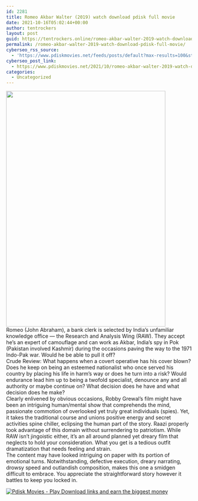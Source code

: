 ```yaml
---
id: 2281
title: Romeo Akbar Walter (2019) watch download pdisk full movie
date: 2021-10-16T05:02:44+00:00
author: tentrockers
layout: post
guid: https://tentrockers.online/romeo-akbar-walter-2019-watch-download-pdisk-full-movie/
permalink: /romeo-akbar-walter-2019-watch-download-pdisk-full-movie/
cyberseo_rss_source:
  - 'https://www.pdiskmovies.net/feeds/posts/default?max-results=100&start-index=1'
cyberseo_post_link:
  - https://www.pdiskmovies.net/2021/10/romeo-akbar-walter-2019-watch-download.html
categories:
  - Uncategorized
---
```

<div class="separator">
  <a href="https://blogger.googleusercontent.com/img/a/AVvXsEiM3ZvDkhXDk9V646yNMgiKdG4ybin0JVIziNz4yJznYhvGVQm1dQyIJaAy7C8UdPk4Z03yulnUdSthN_LnnHeEUWxVX2BeMO5UF_nOwprHlBCu2ROhoNFIH__PMl1Q-pfWmo7UGEpeGZks2wMlD1QGVG9tkocDQAGDbYyhltBvSph3hfLvfndXAeJcrA=s1500" imageanchor="1"><img loading="lazy" border="0" data-original-height="1500" data-original-width="1013" height="640" src="https://blogger.googleusercontent.com/img/a/AVvXsEiM3ZvDkhXDk9V646yNMgiKdG4ybin0JVIziNz4yJznYhvGVQm1dQyIJaAy7C8UdPk4Z03yulnUdSthN_LnnHeEUWxVX2BeMO5UF_nOwprHlBCu2ROhoNFIH__PMl1Q-pfWmo7UGEpeGZks2wMlD1QGVG9tkocDQAGDbYyhltBvSph3hfLvfndXAeJcrA=w432-h640" width="432" /></a>
</div>



<div>
  <div>
    <span>Romeo (John Abraham), a bank clerk is selected by India&#8217;s unfamiliar knowledge office — the Research and Analysis Wing (RAW). They accept he&#8217;s an expert of camouflage and can work as Akbar, India&#8217;s spy in Pok (Pakistan involved Kashmir) during the occasions paving the way to the 1971 Indo-Pak war. Would he be able to pull it off?&nbsp;</span>
  </div>
  
  <div>
    <span>Crude Review: What happens when a covert operative has his cover blown? Does he keep on being an esteemed nationalist who once served his country by placing his life in harm&#8217;s way or does he turn into a risk? Would endurance lead him up to being a twofold specialist, denounce any and all authority or maybe continue on? What decision does he have and what decision does he make?&nbsp;</span>
  </div>
  
  <div>
    <span>Clearly enlivened by obvious occasions, Robby Grewal&#8217;s film might have been an intriguing human/mental show that comprehends the mind, passionate commotion of overlooked yet truly great individuals (spies). Yet, it takes the traditional course and unions positive energy and secret activities spine chiller, eclipsing the human part of the story. Raazi properly took advantage of this domain without surrendering to patriotism. While RAW isn&#8217;t jingoistic either, it&#8217;s an all around planned yet dreary film that neglects to hold your consideration. What you get is a tedious outfit dramatization that needs feeling and strain.&nbsp;</span>
  </div>
  
  <div>
    <span>The content may have looked intriguing on paper with its portion of emotional turns. Notwithstanding, defective execution, dreary narrating, drowsy speed and outlandish composition, makes this one a smidgen difficult to embrace. You appreciate the straightforward story however it battles to keep you locked in.</span>
  </div>
</div>

[![](https://1.bp.blogspot.com/-a93bp85aB6g/YUXjACCiX3I/AAAAAAAAbQE/GHmPI7h0af0tqn6tYzd0cdrDv9Hu9LUSACLcBGAsYHQ/s16000/Play_it_New-removebg-preview.png "Pdisk Movies - Play Download links and earn the biggest money")](https://www.pdislin.com/share-video?videoid=nv2mkh004b6h)